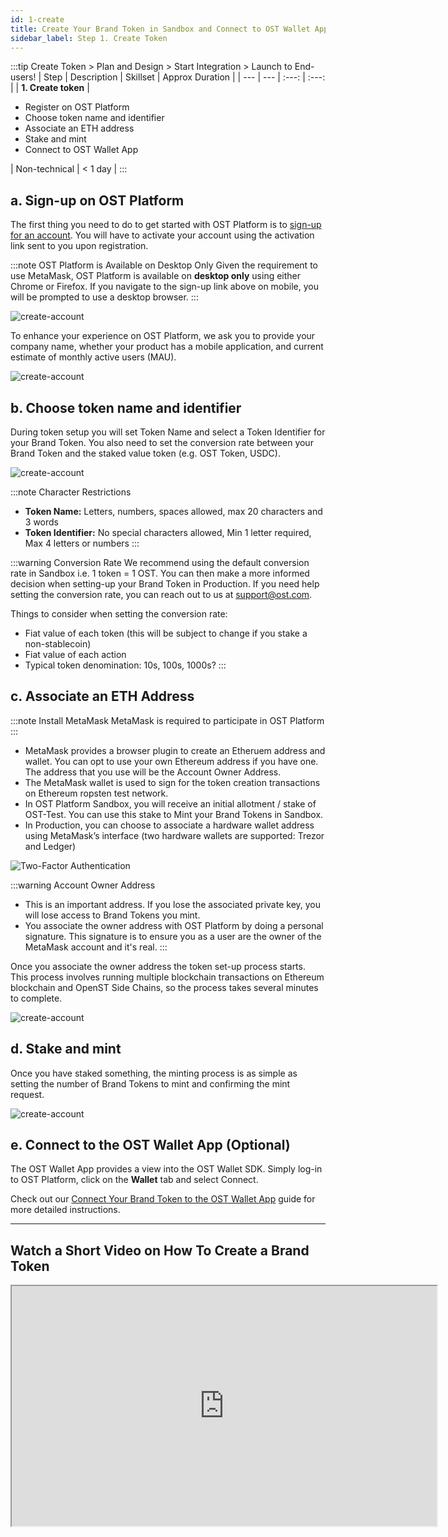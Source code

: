 ```yaml
---
id: 1-create
title: Create Your Brand Token in Sandbox and Connect to OST Wallet App
sidebar_label: Step 1. Create Token
---
```


:::tip Create Token > Plan and Design > Start Integration > Launch to End-users!
| Step | Description | Skillset | Approx Duration | 
| --- | --- | :---: | :---: |
| **1. Create token** | <ul><li>Register on OST Platform</li><li>Choose token name and identifier</li><li>Associate an ETH address</li><li>Stake and mint</li><li>Connect to OST Wallet App</li></ul> | Non-technical | < 1 day |
:::

## a. Sign-up on OST Platform 
The first thing you need to do to get started with OST Platform is to [sign-up for an account](https://platform.ost.com/sign-up). You will have to activate your account using the activation link sent to you upon registration.

:::note OST Platform is Available on Desktop Only
Given the requirement to use MetaMask, OST Platform is available on **desktop only** using either Chrome or Firefox. If you navigate to the sign-up link above on mobile, you will be prompted to use a desktop browser.
:::

![create-account](/platform/docs/assets/token-setup/register.png)

To enhance your experience on OST Platform, we ask you to provide your company name, whether your product has a mobile application, and current estimate of monthly active users (MAU).

![create-account](/platform/docs/assets/token-setup/additional_information.png)


## b. Choose token name and identifier
During token setup you will set Token Name and select a Token Identifier for your Brand Token. You also need to set the conversion rate between your Brand Token and the staked value token (e.g. OST Token, USDC).

![create-account](/platform/docs/assets/token-setup/token_setup.png)

:::note Character Restrictions
* **Token Name:** Letters, numbers, spaces allowed, max 20 characters and 3 words
* **Token Identifier:** No special characters allowed, Min 1 letter required, Max 4 letters or numbers
:::

:::warning Conversion Rate
We recommend using the default conversion rate in Sandbox i.e. 1 token = 1 OST. You can then make a more informed decision when setting-up your Brand Token in Production. If you need help setting the conversion rate, you can reach out to us at support@ost.com.

Things to consider when setting the conversion rate:
* Fiat value of each token (this will be subject to change if you stake a non-stablecoin)
* Fiat value of each action
* Typical token denomination: 10s, 100s, 1000s?
:::

## c. Associate an ETH Address

:::note Install MetaMask
MetaMask is required to participate in OST Platform
:::

* MetaMask provides a browser plugin to create an Etheruem address and wallet. You can opt to use your own Ethereum address if you have one. The address that you use will be the Account Owner Address.
* The MetaMask wallet is used to sign for the token creation transactions on Ethereum ropsten test network.
* In OST Platform Sandbox, you will receive an initial allotment / stake of OST-Test. You can use this stake to Mint your Brand Tokens in Sandbox.
* In Production, you can choose to associate a hardware wallet address using MetaMask’s interface (two hardware wallets are supported: Trezor and Ledger)

![Two-Factor Authentication](/platform/docs/assets/token-setup/install_metamask.png)

:::warning Account Owner Address
* This is an important address. If you lose the associated private key, you will lose access to Brand Tokens you mint.
* You associate the owner address with OST Platform by doing a personal signature. This signature is to ensure you as a user are the owner of the MetaMask account and it's real.
:::

Once you associate the owner address the token set-up process starts. This process involves running multiple blockchain transactions on Ethereum blockchain and OpenST Side Chains, so the process takes several minutes to complete.

![create-account](/platform/docs/assets/token-setup/account_setup.png)

## d. Stake and mint
Once you have staked something, the minting process is as simple as setting the number of Brand Tokens to mint and confirming the mint request. 

![create-account](/platform/docs/assets/token-setup/mint_tokens.png)

## e. Connect to the OST Wallet App (Optional)
The OST Wallet App provides a view into the OST Wallet SDK. Simply log-in to OST Platform, click on the **Wallet** tab and select Connect. 

Check out our [Connect Your Brand Token to the OST Wallet App](/platform/docs/wallet/app/#connect-your-brand-token-to-ost-wallet-app) guide for more detailed instructions.

<hr>

## Watch a Short Video on How To Create a Brand Token

<div align="center">
    <iframe width="680" height="384"
        src="https://www.youtube.com/embed/zF7DHOYvmi0">
    </iframe>
</div>
<br>
